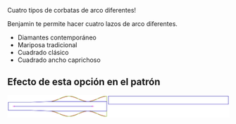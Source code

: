 Cuatro tipos de corbatas de arco diferentes!

Benjamin te permite hacer cuatro lazos de arco diferentes.

-   Diamantes contemporáneo
-   Mariposa tradicional
-   Cuadrado clásico
-   Cuadrado ancho caprichoso

## Efecto de esta opción en el patrón

![Esta imagen muestra el efecto de esta opción superponiendo varias variantes que tienen un valor diferente para esta opción](benjamin_bowstyle_sample.svg "Efecto de esta opción en el patrón")
